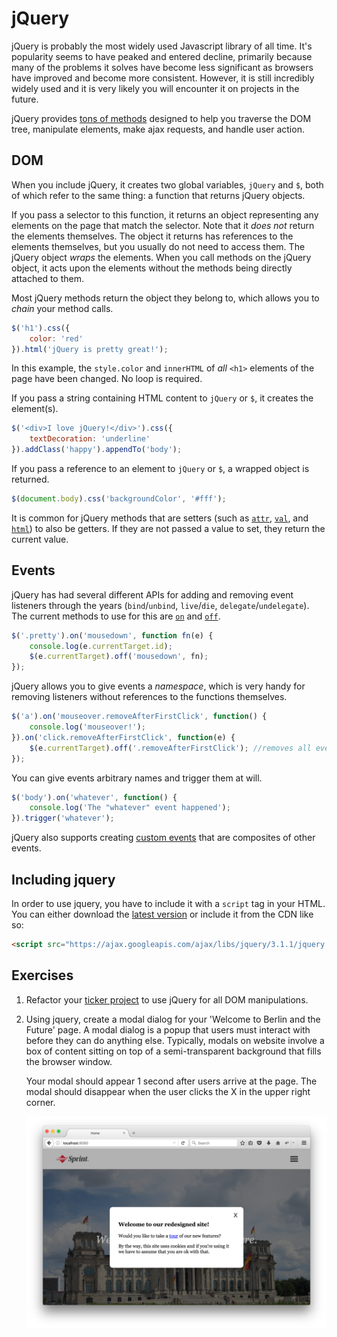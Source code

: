 # jQuery

jQuery is probably the most widely used Javascript library of all time. It's popularity seems to have peaked and entered decline, primarily because many of the problems it solves have become less significant as browsers have improved and become more consistent. However, it is still incredibly widely used and it is very likely you will encounter it on projects in the future.

jQuery provides <a href="http://api.jquery.com/">tons of methods</a> designed to help you traverse the DOM tree, manipulate elements, make ajax requests, and handle user action.

## DOM

When you include jQuery, it creates two global variables, `jQuery` and `$`, both of which refer to the same thing: a function that returns jQuery objects.

If you pass a selector to this function, it returns an object representing any elements on the page that match the selector. Note that it _does not_ return the elements themselves. The object it returns has references to the elements themselves, but you usually do not need to access them. The jQuery object _wraps_ the elements. When you call methods on the jQuery object, it acts upon the elements without the methods being directly attached to them.

Most jQuery methods return the object they belong to, which allows you to _chain_ your method calls.

```js
$('h1').css({
    color: 'red'
}).html('jQuery is pretty great!');
```

In this example, the `style.color` and `innerHTML` of _all_ `<h1>` elements of the page have been changed. No loop is required.

If you pass a string containing HTML content to `jQuery` or `$`, it creates the element(s).

```js
$('<div>I love jQuery!</div>').css({
    textDecoration: 'underline'
}).addClass('happy').appendTo('body');
```

If you pass a reference to an element to `jQuery` or `$`, a wrapped object is returned.

```js
$(document.body).css('backgroundColor', '#fff');
```

It is common for jQuery methods that are setters (such as <a href="http://api.jquery.com/attr/">`attr`</a>, <a href="http://api.jquery.com/val/">`val`</a>, and <a href="http://api.jquery.com/html/">`html`</a>) to also be getters. If they are not passed a value to set, they return the current value.

## Events

jQuery has had several different APIs for adding and removing event listeners through the years (`bind`/`unbind`, `live`/`die`, `delegate`/`undelegate`). The current methods to use for this are <a href="http://api.jquery.com/on/">`on`</a> and <a href="http://api.jquery.com/off/">`off`</a>.

```js
$('.pretty').on('mousedown', function fn(e) {
    console.log(e.currentTarget.id);
    $(e.currentTarget).off('mousedown', fn);
});
```

jQuery allows you to give events a _namespace_, which is very handy for removing listeners without references to the functions themselves.

```js
$('a').on('mouseover.removeAfterFirstClick', function() {
    console.log('mouseover!');
}).on('click.removeAfterFirstClick', function(e) {
    $(e.currentTarget).off('.removeAfterFirstClick'); //removes all events in the removeAfterFirstClick namespace
});
```

You can give events arbitrary names and trigger them at will.

```js
$('body').on('whatever', function() {
    console.log('The "whatever" event happened');
}).trigger('whatever');
```

jQuery also supports creating <a href="http://benalman.com/news/2010/03/jquery-special-events/">custom events</a> that are composites of other events.

## Including jquery

In order to use jquery, you have to include it with a `script` tag in your HTML. You can either download the [latest version](http://jquery.com/download/) or include it from the CDN like so:

```html
<script src="https://ajax.googleapis.com/ajax/libs/jquery/3.1.1/jquery.min.js"></script>

```

## Exercises

1. Refactor your <a href="wk2_dy4_ticker">ticker project</a> to use jQuery for all DOM manipulations.

2. Using jquery, create a modal dialog for your 'Welcome to Berlin and the Future' page. A modal dialog is a popup that users must interact with before they can do anything else. Typically, modals on website involve a box of content sitting on top of a semi-transparent background that fills the browser window.

    Your modal should appear 1 second after users arrive at the page. The modal should disappear when the user clicks the X in the upper right corner.

    <img src="modal.png" alt="Modal">
